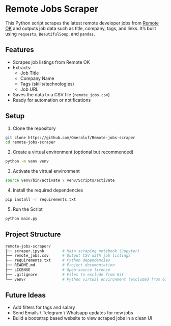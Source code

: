 # Remote Jobs Scraper

This Python script scrapes the latest remote developer jobs from [Remote OK](https://remoteok.com) and outputs job data such as title, company, tags, and links. It’s built using `requests`, `BeautifulSoup`, and `pandas`.

## Features

- Scrapes job listings from Remote OK
- Extracts:
  - Job Title
  - Company Name
  - Tags (skills/technologies)
  - Job URL
- Saves the data to a CSV file (`remote_jobs.csv`)
- Ready for automation or notifications

## Setup

1. Clone the repository

```bash
git clone https://github.com/Omeraluf/Remote-jobs-scraper
cd remote-jobs-scraper
```

2. Create a virtual environment (optional but recommended)
```bash
python -m venv venv
```

3. Activate the virtual environment
```bash
source venv/bin/activate \ venv/Scripts/activate
```

4. Install the required dependencies
```bash
pip install -r requirements.txt
```

5. Run the Script
```bash
python main.py
```

## Project Structure

```bash
remote-jobs-scraper/
├── scraper.ipynb        # Main scraping notebook (Jupyter)
├── remote_jobs.csv      # Output CSV with job listings
├── requirements.txt     # Python dependencies
├── README.md            # Project documentation
├── LICENSE              # Open-source license
├── .gitignore           # Files to exclude from Git
└── venv/                # Python virtual environment (excluded from Git)
```

## Future Ideas
 * Add filters for tags and salary
 * Send Emails \ Telegram \ Whatsapp updates for new jobs
 * Build a bootstrap based website to view scraped jobs in a clean UI